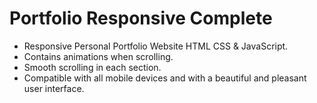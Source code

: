 # Portfolio Responsive Complete
- Responsive Personal Portfolio Website HTML CSS & JavaScript.
- Contains animations when scrolling.
- Smooth scrolling in each section.
- Compatible with all mobile devices and with a beautiful and pleasant user interface.

 

 

